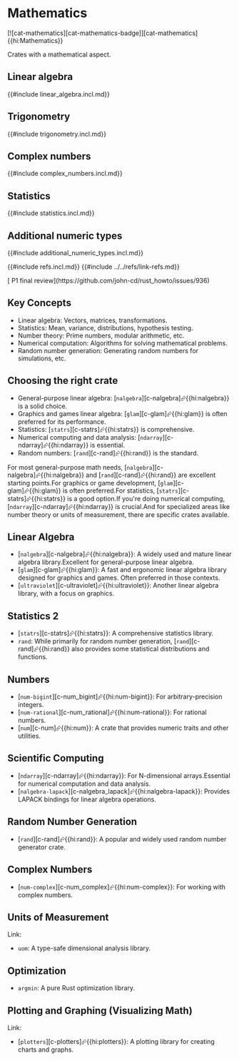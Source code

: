 # Mathematics

[![cat-mathematics][cat-mathematics-badge]][cat-mathematics]{{hi:Mathematics}}

Crates with a mathematical aspect.

## Linear algebra

{{#include linear_algebra.incl.md}}

## Trigonometry

{{#include trigonometry.incl.md}}

## Complex numbers

{{#include complex_numbers.incl.md}}

## Statistics

{{#include statistics.incl.md}}

## Additional numeric types

{{#include additional_numeric_types.incl.md}}

{{#include refs.incl.md}}
{{#include ../../refs/link-refs.md}}

<div class="hidden">
[ P1 final review](https://github.com/john-cd/rust_howto/issues/936)

## Key Concepts

- Linear algebra: Vectors, matrices, transformations.
- Statistics: Mean, variance, distributions, hypothesis testing.
- Number theory: Prime numbers, modular arithmetic, etc.
- Numerical computation: Algorithms for solving mathematical problems.
- Random number generation: Generating random numbers for simulations, etc.

## Choosing the right crate

- General-purpose linear algebra: [`nalgebra`][c-nalgebra]⮳{{hi:nalgebra}} is a solid choice.
- Graphics and games linear algebra: [`glam`][c-glam]⮳{{hi:glam}} is often preferred for its performance.
- Statistics: [`statrs`][c-statrs]⮳{{hi:statrs}} is comprehensive.
- Numerical computing and data analysis: [`ndarray`][c-ndarray]⮳{{hi:ndarray}} is essential.
- Random numbers: [`rand`][c-rand]⮳{{hi:rand}} is the standard.

For most general-purpose math needs, [`nalgebra`][c-nalgebra]⮳{{hi:nalgebra}} and [`rand`][c-rand]⮳{{hi:rand}} are excellent starting points.For graphics or game development, [`glam`][c-glam]⮳{{hi:glam}} is often preferred.For statistics, [`statrs`][c-statrs]⮳{{hi:statrs}} is a good option.If you're doing numerical computing, [`ndarray`][c-ndarray]⮳{{hi:ndarray}} is crucial.And for specialized areas like number theory or units of measurement, there are specific crates available.

## Linear Algebra

- [`nalgebra`][c-nalgebra]⮳{{hi:nalgebra}}: A widely used and mature linear algebra library.Excellent for general-purpose linear algebra.
- [`glam`][c-glam]⮳{{hi:glam}}: A fast and ergonomic linear algebra library designed for graphics and games. Often preferred in those contexts.
- [`ultraviolet`][c-ultraviolet]⮳{{hi:ultraviolet}}: Another linear algebra library, with a focus on graphics.

## Statistics 2

- [`statrs`][c-statrs]⮳{{hi:statrs}}: A comprehensive statistics library.
- `rand`: While primarily for random number generation, [`rand`][c-rand]⮳{{hi:rand}} also provides some statistical distributions and functions.

## Numbers

- [`num-bigint`][c-num_bigint]⮳{{hi:num-bigint}}: For arbitrary-precision integers.
- [`num-rational`][c-num_rational]⮳{{hi:num-rational}}: For rational numbers.
- [`num`][c-num]⮳{{hi:num}}: A crate that provides numeric traits and other utilities.

## Scientific Computing

- [`ndarray`][c-ndarray]⮳{{hi:ndarray}}: For N-dimensional arrays.Essential for numerical computation and data analysis.
- [`nalgebra-lapack`][c-nalgebra_lapack]⮳{{hi:nalgebra-lapack}}: Provides LAPACK bindings for linear algebra operations.

## Random Number Generation

- [`rand`][c-rand]⮳{{hi:rand}}: A popular and widely used random number generator crate.

## Complex Numbers

- [`num-complex`][c-num_complex]⮳{{hi:num-complex}}: For working with complex numbers.

## Units of Measurement

Link:

- `uom`: A type-safe dimensional analysis library.

## Optimization

- `argmin`: A pure Rust optimization library.

## Plotting and Graphing (Visualizing Math)

Link:

- [`plotters`][c-plotters]⮳{{hi:plotters}}: A plotting library for creating charts and graphs.

</div>
